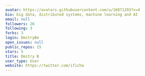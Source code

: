 ```yaml
---
avatar: https://avatars.githubusercontent.com/u/16871293?v=4
bio: big data, distributed systems, machine learning and AI
email: null
followers: 26
following: 3
forks: 3
login: DmitryBe
open_issues: null
public_repos: 15
stars: 5
title: Dmitry B
user_type: User
website: https://twitter.com/ificha
---
```

